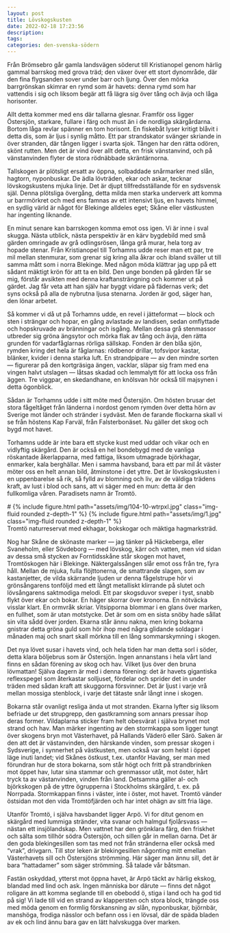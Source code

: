 ```yaml
---
layout: post
title: Lövskogskusten
date: 2022-02-18 17:23:56
description:
tags:
categories: den-svenska-södern
---
```


Från Brömsebro går gamla landsvägen söderut till Kristianopel genom härlig gammal barrskog med grova träd; den växer över ett stort dynområde, där den fina flygsanden sover under barr och ljung. Över den mörka barrgrönskan skimrar en rymd som är havets: denna rymd som har vattendis i sig och liksom begär att få lägra sig över tång och ävja och låga horisonter.

Allt detta kommer med ens där tallarna glesnar. Framför oss ligger Östersjön, starkare, fullare i färg och must än i de nordliga skärgårdarna. Bortom låga revlar spänner en tom horisont. En fiskebåt lyser kritigt blåvit i detta dis, som är ljus i synlig måtto. Ett par strandskator svänger skriande in över stranden, där tången ligger i svarta sjok. Tången har den rätta odören, skönt rutten. Men det är vind över allt detta, en frisk vänstanvind, och på vänstanvinden flyter de stora rödnäbbade skräntärnorna.

Tallskogen är plötsligt ersatt av öppna, solbaddade snårmarker med slån, hagtorn, nyponbuskar. De ädla lövträden, ekar och askar, tecknar lövskogskustens mjuka linje. Det är djupt tillfredsställande för en sydsvensk själ. Denna plötsliga övergång, detta milda men starka underverk att komma ur barrmörkret och med ens famnas av ett intensivt ljus, en havets himmel, en sydlig värld är något för Blekinge alldeles eget; Skåne eller västkusten har ingenting liknande.

En minut senare kan barrskogen komma emot oss igen. Vi är inne i sval skugga. Nästa utblick, nästa perspektiv är en kärv bygdebild med små gärden omringade av grå odlingsrösen, långa grå murar, hela torg av hopade stenar. Från Kristianopel till Torhamns udde reser man ett par, tre mil mellan stenmurar, som grenar sig kring alla åkrar och ibland sväller ut till samma mått som i norra Blekinge. Med någon möda klättrar jag upp på ett sådant mäktigt krön för att ta en bild. Den unge bonden på gården får se mig, förstår avsikten med denna kraftansträngning och kommer ut på gärdet. Jag får veta att han själv har byggt vidare på fädernas verk; det syns också på alla de nybrutna ljusa stenarna. Jorden är god, säger han, den lönar arbetet.

Så kommer vi då ut på Torhamns udde, en revel i jätteformat &mdash; block och sten i strängar och hopar, en gång avlastade av landisen, sedan omflyttade och hopskruvade av bränningar och isgång. Mellan dessa grå stenmassor utbreder sig gröna ängsytor och mörka flak av tång och ävja, den rätta grunden för vadarfåglarnas rörliga sällskap. Fonden är den blåa sjön, rymden kring det hela är fåglarnas: rödbenor drillar, tofsvipor kastar, blänker, kvider i denna starka luft. En strandpipare &mdash; av den mindre sorten &mdash; figurerar på den kortgräsiga ängen, vacklar, släpar sig fram med ena vingen halvt utslagen &mdash; låtsas skadad och lemmalytt för att locka oss från äggen. Tre viggpar, en skedandhane, en knölsvan hör också till majsynen i detta ögonblick.

Sådan är Torhamns udde i sitt möte med Östersjön. Om hösten brusar det stora fågeltåget från länderna i nordost genom rymden över detta hörn av Sverige mot länder och stränder i sydväst. Men de farande flockarna skall vi se från höstens Kap Farväl, från Falsterbonäset. Nu gäller det skog och bygd mot havet.

Torhamns udde är inte bara ett stycke kust med uddar och vikar och en vidlyftig skärgård. Den är också en hel bondebygd med de vanliga röskantade åkerlapparna, med fattiga, liksom utmagrade björkhagar, enmarker, kala berghällar. Men i samma havsband, bara ett par mil åt väster möter oss en helt annan bild, åtminstone i det yttre. Det är lövskogskusten i en uppenbarelse så rik, så fylld av blomning och liv, av de väldiga trädens kraft, av lust i blod och sans, att vi säger med en mun: detta är den fullkomliga våren. Paradisets namn är Tromtö.

<div class="row mt-3">
    <div class="col-sm mt-3 mt-md-0">
#        {% include figure.html path="assets/img/104-10-wtrpxl.jpg" class="img-fluid rounded z-depth-1" %}
        {% include figure.html path="assets/img/1.jpg" class="img-fluid rounded z-depth-1" %}
    </div>
</div>
<div class="caption">
    Tromtö naturreservat med ekhagar, bokskogar och mäktiga hagmarksträd.
</div>

Nog har Skåne de skönaste marker &mdash; jag tänker på Häckeberga, eller Svaneholm, eller Sövdeborg &mdash; med lövskog, kärr och vatten, men vid sidan av dessa små stycken av Forntidsskåne står skogen mot havet, Tromtöskogen här i Blekinge. Näktergalssången slår emot oss från tre, fyra håll. Mellan de mjuka, fulla flöjttonerna, de smattrande slagen, som av kastanjetter, de vilda skärrande ljuden ur denna fågelstrupe hör vi grönsångarens tonföljd med ett långt metalliskt klirrande på slutet och lövsångarens saktmodiga melodi. Ett par skogsduvor sveper i tyst, snabb flykt över ekar och bokar. En häger skorrar över kronorna. En nötväcka visslar klart. En ormvråk skriar. Vitsipporna blommar i en glans över marken, en fullhet, som är utan motstycke. Det är som om en sista snöby hade sållat sin vita sådd över jorden. Ekarna står ännu nakna, men kring bokarna gnistrar detta gröna guld som hör ihop med några glidande soldagar i månaden maj och snart skall mörkna till en lång sommarskymning i skogen.

Det nya lövet susar i havets vind, och hela tiden har man detta sorl i söder, detta klara böljebrus som är Östersjön. Ingen annanstans i hela vårt land finns en sådan förening av skog och hav. Vilket ljus över den bruna lövmattan! Själva dagern är med i denna förening: det är havets gigantiska reflexspegel som återkastar solljuset, fördelar och sprider det in under träden med sådan kraft att skuggorna försvinner. Det är ljust i varje vrå mellan mossiga stenblock, i varje det tätaste snår långt inne i skogen.

Bokarna står ovanligt resliga ända ut mot stranden. Ekarna lyfter sig liksom befriade ur det strupgrepp, den gastkramning som annars pressar ihop deras former. Vildaplarna sticker fram helt obesvärat i själva brynet mot strand och hav. Man märker ingenting av den stormkappa som ligger tungt över skogens bryn mot Västerhavet, på Hallands Väderö eller Särö. Saken är den att det är västanvinden, den härskande vinden, som pressar skogen i Sydsverige, i synnerhet på västkusten, men också var som helst i öppet läge inuti landet; vid Skånes östkust, t.ex. utanför Haväng, ser man med förundran hur de stora bokarna, som står högt och fritt på strandbrinken mot öppet hav, lutar sina stammar och grenmassor utåt, mot öster, hårt tryck ta av västanvinden, vinden från land. Detsamma gäller al- och björkskogen på de yttre ögrupperna i Stockholms skärgård, t. ex. på Norrpada. Stormkappan finns i väster, inte i öster, mot havet. Tromtö vänder östsidan mot den vida Tromtöfjärden och har intet ohägn av sitt fria läge.

Utanför Tromtö, i själva havsbandet ligger Arpö. Vi for ditut genom en skärgård med lummiga stränder, vita svanar och halmgul fjolårsvass &mdash; nästan ett insjölandskap. Men vattnet har den grönklara färg, den friskhet och sälta som tillhör södra Östersjön, och sillen går in mellan öarna. Det är den goda blekingesillen som tas med not från stränderna eller också med &#8220;vrak&#8221;, drivgarn. Till stor leken är blekingesillen någonting mitt emellan Västerhavets sill och Östersjöns strömming. Här säger man ännu sill, det är bara &#8220;hattadamer&#8221; som säger strömming. Så talade vår båtsman.

Fastän oskyddad, ytterst mot öppna havet, är Arpö täckt av härlig ekskog, blandad med lind och ask. Ingen människa bor därute &mdash; finns det något roligare än att komma seglande till en obebodd ö, stiga i land och ha god tid på sig! Vi lade till vid en strand av klappersten och stora block, trängde oss med möda genom en formlig förskansning av slån, nyponbuskar, björnbär, manshöga, frodiga nässlor och befann oss i en lövsal, där de späda bladen av ek och lind ännu bara gav en lätt halvskugga över marken.
